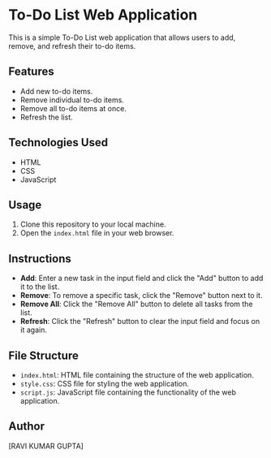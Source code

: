 # To-Do List Web Application

This is a simple To-Do List web application that allows users to add, remove, and refresh their to-do items.

## Features

- Add new to-do items.
- Remove individual to-do items.
- Remove all to-do items at once.
- Refresh the list.

## Technologies Used

- HTML
- CSS
- JavaScript

## Usage

1. Clone this repository to your local machine.
2. Open the `index.html` file in your web browser.

## Instructions

- **Add**: Enter a new task in the input field and click the "Add" button to add it to the list.
- **Remove**: To remove a specific task, click the "Remove" button next to it.
- **Remove All**: Click the "Remove All" button to delete all tasks from the list.
- **Refresh**: Click the "Refresh" button to clear the input field and focus on it again.

## File Structure

- `index.html`: HTML file containing the structure of the web application.
- `style.css`: CSS file for styling the web application.
- `script.js`: JavaScript file containing the functionality of the web application.

## Author

[RAVI KUMAR GUPTA]

